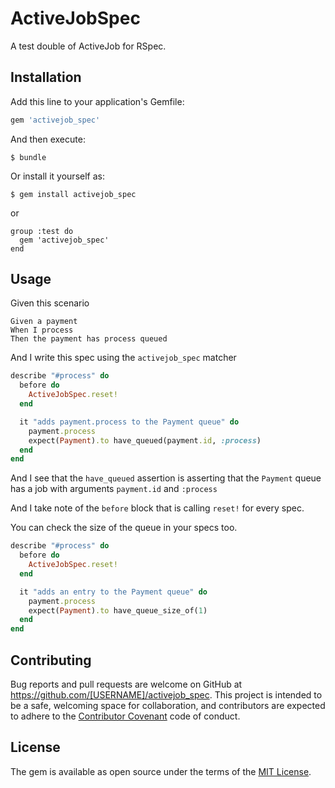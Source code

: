 # ActiveJobSpec

A test double of ActiveJob for RSpec.

## Installation

Add this line to your application's Gemfile:

```ruby
gem 'activejob_spec'
```

And then execute:

    $ bundle

Or install it yourself as:

    $ gem install activejob_spec

or

    group :test do
      gem 'activejob_spec'
    end

## Usage

Given this scenario

    Given a payment
    When I process
    Then the payment has process queued

And I write this spec using the `activejob_spec` matcher

```ruby
describe "#process" do
  before do
    ActiveJobSpec.reset!
  end

  it "adds payment.process to the Payment queue" do
    payment.process
    expect(Payment).to have_queued(payment.id, :process)
  end
end
```

And I see that the `have_queued` assertion is asserting that the `Payment` queue has a job with arguments `payment.id` and `:process`

And I take note of the `before` block that is calling `reset!` for every spec.

You can check the size of the queue in your specs too.

```ruby
describe "#process" do
  before do
    ActiveJobSpec.reset!
  end

  it "adds an entry to the Payment queue" do
    payment.process
    expect(Payment).to have_queue_size_of(1)
  end
end
```

## Contributing

Bug reports and pull requests are welcome on GitHub at https://github.com/[USERNAME]/activejob_spec. This project is intended to be a safe, welcoming space for collaboration, and contributors are expected to adhere to the [Contributor Covenant](contributor-covenant.org) code of conduct.

## License

The gem is available as open source under the terms of the [MIT License](http://opensource.org/licenses/MIT).

